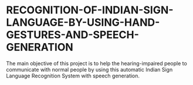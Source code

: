 # RECOGNITION-OF-INDIAN-SIGN-LANGUAGE-BY-USING-HAND-GESTURES-AND-SPEECH-GENERATION
The main objective of this project is to help the hearing-impaired people to communicate with normal people by using this automatic Indian Sign Language Recognition System with speech generation. 
